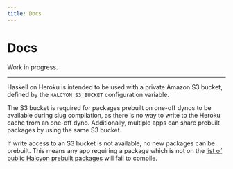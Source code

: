 ```yaml
---
title: Docs
---
```



Docs
====

Work in progress.


---

Haskell on Heroku is intended to be used with a private Amazon S3 bucket, defined by the `HALCYON_S3_BUCKET` configuration variable.

The S3 bucket is required for packages prebuilt on one-off dynos to be available during slug compilation, as there is no way to write to the Heroku cache from an one-off dyno.  Additionally, multiple apps can share prebuilt packages by using the same S3 bucket.

If write access to an S3 bucket is not available, no new packages can be prebuilt.  This means any app requiring a package which is not on the [list of public Halcyon prebuilt packages](http://TODO) will fail to compile.
